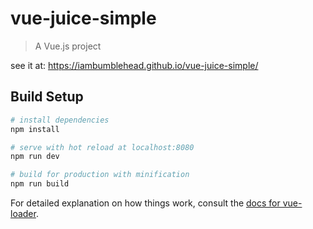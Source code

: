 # vue-juice-simple

> A Vue.js project

see it at: https://iambumblehead.github.io/vue-juice-simple/


## Build Setup

``` bash
# install dependencies
npm install

# serve with hot reload at localhost:8080
npm run dev

# build for production with minification
npm run build
```

For detailed explanation on how things work, consult the [docs for vue-loader](http://vuejs.github.io/vue-loader).
